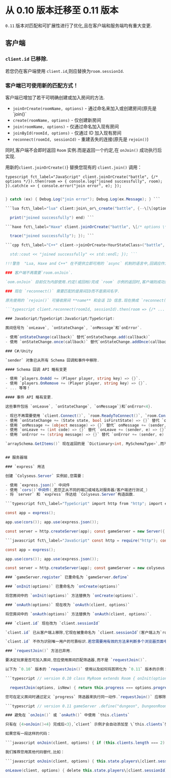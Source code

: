 # 从 0.10 版本迁移至 0.11 版本

`0.11` 版本对匹配和可扩展性进行了优化,且在客户端和服务端均有重大变更.

## 客户端

### `client.id` 已移除.

若您仍在客户端使用 `client.id`,则应替换为`room.sessionId`.

### 客户端已可使用新的匹配方式！

客户端已增加了若干可明确创建或加入房间的方法.

- `joinOrCreate(roomName, options)` \- 通过命名来加入或创建房间(原先是 \`join()`
- `create(roomName, options)` \- 仅创建新房间
- `join(roomName, options)` \- 仅通过命名加入现有房间
- `joinById(roomId, options)` \- 仅通过 ID 加入现有房间
- `reconnect(roomId, sessionId)` \- 重建丢失的连接(原先是 `rejoin()`)

同时,客户端不会即时返回 `Room` 实例.而是返回一个约定,在 `onJoin()` 成功执行后实现.

用新的`client.joinOrCreate()`} 替换您现有的 `client.join()` 调用：

```typescript fct_label="JavaScript" client.joinOrCreate("battle", {/* options */}).then(room => { console.log("joined successfully", room); }).catch(e => { console.error("join error", e); }); ```

```csharp fct\_label="C#" try { Room\\<YourStateClass> room = await client.JoinOrCreate<YourStateClass>("battle", /* Dictionary of options \*/); Debug.Log("joined successfully");

} catch (ex) { Debug.Log("join error"); Debug.Log(ex.Message); } ```

```lua fct\_label="lua" client:join\_or\_create("battle", {--\[\[options]]}, function(err, room) if (err ~= nil) then print("join error: " .. err) return end

  print("joined successfully") end) ```

```haxe fct\_label="Haxe" client.joinOrCreate("battle", \[/* options \*/], YourStateClass, function(err, room) { if (err != null) { trace("join error: " + err); return; }

  trace("joined successfully"); }); ```

```cpp fct\_label="C++" client->joinOrCreate<YourStateClass>("battle", {/* options *}, \[=\](std::string err, Room\\<State>* room) { if (err != "") { std::cout << "join error: " << err << std::endl; return; }

  std::cout << "joined successfully" << std::endl; }); ```

!!!警告  "Lua, Haxe and C++" 在不提供立即可用的 `async` 机制的语言中,回调应作为匹配函数的最后一个参数.`onJoin()` 成功执行后则执行回调.

### 客户端不再需要`room.onJoin`.

`oom.onJoin` 目前仅为内部使用.约定(或回档)完成 `room` 示例的返回时,客户端则成功加入房间.

### 现在 `reconnect()` 需要匹配的是房间ID而不是房间名字.

原先使用的 `rejoin()` 可接收房间 **name** 和会话 ID 信息.现在换成 `reconnect()` 后,您需传递的信息就是房间名字而不是房间id了：

```typescript client.reconnect(roomId, sessionId).then(room => {/* ... */}); ```

### JavaScript/TypeScript:JavaScript/TypeScript:

房间信号为 `onLeave`, `onStateChange`, `onMessage`和`onError`.

- 使用`onStateChange(callback)` 替代`onStateChange.add(callback)`
- 使用 `onStateChange.once(callback)` 替代`onStateChange.addOnce(callback)`

### C#/Unity

`sender` 对象已从所有 Schema 回调和事件中移除.

#### Schema 回调 API 略有变更

- 使用 `players.OnAdd += (Player player, string key) => {}`.
- 使用 `players.OnRemove += (Player player, string key) => {}`.
- ... 等等！

#### 事件 API 略有变更.

这些事件包括 `onLeave`, `onStateChange`, `onMessage`}和`onError<4}.

- 现已不再需要使用 `client.Connect()`, `room.ReadyToConnect()`, `room.Connect()` 或 `client.Recv()`.
- 使用 `onStateChange += (State state, bool isFirstState) => {}` 替代 `onStateChange += (sender, e) => {}`
- 使用 `onMessage += (object message) => {}` 替代` onMessage += (sender, e) => {}`.
- 使用 `onLeave += (int code) => {}` 替代 `onLeave += (sender, e) => {}`.
- 使用 `onError += (string message) => {}` 替代 `onError += (sender, e) => {}`.

`arraySchema.GetItems()` 现在返回的是 `Dictionary<int, MySchemaType>`,而不是 `List<MySchemaType>`.所有`(List<MySchemaType>) state.myArraySchema.GetItems()` 均替换为 `>((Dictionary<int, MySchemaType>) state.myArraySchema.GetItems()).Values.ToList()`.


## 服务器端

### `express` 用法

创建 `Colyseus.Server` 实例前,您需要：

- 使用 `express.json()` 中间件
- 使用 `cors()`中间件(_若您正从不同的端口或域名对服务器/客户端进行测试_)
- 将 `server` 和 `express` 传达给 `Colyseus.Server`构造函数.

```typescript fct\_label="TypeScript" import http from "http"; import express from "express"; import cors from "cors"; import { Server } from "colyseus";

const app = express();

app.use(cors()); app.use(express.json());

const server = http.createServer(app); const gameServer = new Server({ server: server }); ```

```javascript fct\_label="JavaScript" const http = require("http"); const express = require("express"); const cors = require("cors"); const colyseus = require("colyseus");

const app = express();

app.use(cors()); app.use(express.json());

const server = http.createServer(app); const gameServer = new colyseus.Server({ server: server }); ```

### `gameServer.register` 已重命名为 `gameServer.define`

### `onInit(options)` 已重命名为 `onCreate(options)`

将您房间中的 `onInit(options)` 方法替换为 `onCreate(options)`.

### `onAuth(options)` 现在改为 `onAuth(client, options)`

将您房间中的 `onAuth(options)` 方法替换为 `onAuth(client, options)`.

### `client.id` 现在改为 `client.sessionId`

`client.id` 已从客户端上移除,它现在被重命名为 `client.sessionId`(客户端上为`room.sessionId`).

`client.id` 不作为识别唯一用户的可靠标识.若您需要用有效的方法来判断多个浏览器页面中的用户是否为同一用户,可考虑使用某种身份认证形式.[@colyseus/social](/authentication/#anonymous) 中的匿名认证可以有效满足这一需求.

### `requestJoin()` 方法已弃用.

要决定玩家是否可加入房间,您应使用房间匹配筛选器,而不是 `requestJoin()`.

以下为 `0.10` 版本的 `requestJoin()` 使用以及如何将其转化为 `0.11` 版本的示例：

```typescript // version 0.10 class MyRoom extends Room { onInit(options) { this.progress = options.progress; }

  requestJoin(options, isNew) { return this.progress === options.progress; } } ```

您可在定义房间时通过定义 `progress` 筛选器来执行同一动作.`requestJoin()` 应移除.

```typescript // version 0.11 gameServer .define("dungeon", DungeonRoom) .filterBy(['progress']); ```

### 避免在 `onJoin()` 或 `onAuth()` 中使用 `this.clients`

只有在 {4>onJoin()<4} 完成后<3},`client` 示例才会自动添加至 \`this.clients`列表.

如果您有一段这样的代码：

```javascript onJoin(client, options) { if (this.clients.length === 2) { // do something! } ```

我们推荐您用其他代码替代,比如：

```javascript onJoin(client, options) { this.state.players\[client.sessionId] = new Player(*\\>...*/); if (Object.keys(this.state.players).length === 2) { // do something! } }

onLeave(client, options) { delete this.state.players\[client.sessionId]; } ```
